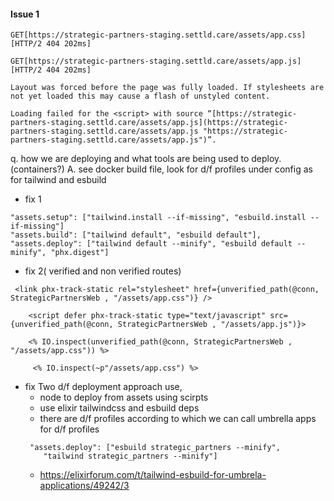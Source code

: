 
#### Issue 1
```
GET[https://strategic-partners-staging.settld.care/assets/app.css][HTTP/2 404 202ms]  

GET[https://strategic-partners-staging.settld.care/assets/app.js][HTTP/2 404 202ms]  

Layout was forced before the page was fully loaded. If stylesheets are not yet loaded this may cause a flash of unstyled content.  

Loading failed for the <script> with source “[https://strategic-partners-staging.settld.care/assets/app.js](https://strategic-partners-staging.settld.care/assets/app.js "https://strategic-partners-staging.settld.care/assets/app.js")”.
```
q. how we are deploying and what tools are being used to deploy. (containers?)
A. see docker build file, look for d/f profiles under config as for tailwind and esbuild
- fix 1
```
"assets.setup": ["tailwind.install --if-missing", "esbuild.install --if-missing"]
"assets.build": ["tailwind default", "esbuild default"],
"assets.deploy": ["tailwind default --minify", "esbuild default --minify", "phx.digest"]
```

- fix 2( verified and non verified routes)
```
 <link phx-track-static rel="stylesheet" href={unverified_path(@conn, StrategicPartnersWeb , "/assets/app.css")} />

	<script defer phx-track-static type="text/javascript" src={unverified_path(@conn, StrategicPartnersWeb , "/assets/app.js")}>
    
    <% IO.inspect(unverified_path(@conn, StrategicPartnersWeb , "/assets/app.css")) %>
    
	 <% IO.inspect(~p"/assets/app.css") %>
```

- fix 
  Two d/f deployment approach use,
   - node to deploy from assets using scirpts
   -   use elixir tailwindcss and esbuild deps
   - there are d/f profiles according to which we can call umbrella apps for d/f profiles
    ```
     "assets.deploy": ["esbuild strategic_partners --minify",
		"tailwind strategic_partners --minify"]
	```   
   -   https://elixirforum.com/t/tailwind-esbuild-for-umbrela-applications/49242/3
   